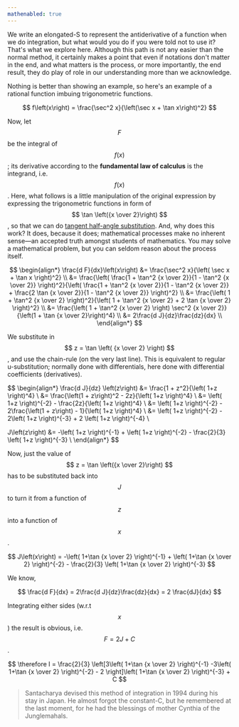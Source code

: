```yaml
---
mathenabled: true
---
```


We write an elongated-S to represent the antiderivative of a function when we do integration, but what would you do if you were told not to use it? That's what we explore here. Although this path is not any easier than the normal method, it certainly makes a point that even if notations don't matter in the end, and what matters is the process, or more importantly, the end result, they do play of role in our understanding more than we acknowledge.

Nothing is better than showing an example, so here's an example of a rational function imbuing trigonometric functions. 

$$
f\left(x\right) = \frac{\sec^2 x}{\left(\sec x + \tan x\right)^2}
$$

Now, let $$ F $$ be the integral of $$ f\left(x\right) $$; its derivative according to the **fundamental law of calculus** is the integrand, i.e. $$ f(x) $$. Here, what follows is a little manipulation of the original expression by expressing the trigonometric functions in form of  $$ \tan \left({x \over 2}\right) $$, so that we can do [tangent half-angle substitution][half-angle-subst]. And, why does this work? It does, because it does; mathematical processes make no inherent sense—an accepted truth amongst students of mathematics. You may solve a mathematical problem, but you can seldom reason about the process itself.

$$
\begin{align*}
\frac{d F}{dx}\left(x\right) &= \frac{\sec^2 x}{\left( \sec x + \tan x \right)^2} \\
&= \frac{\left( \frac{1 + \tan^2 {x \over 2}}{1 - \tan^2 {x \over 2}} \right)^2}{\left( \frac{1 + \tan^2 {x \over 2}}{1 - \tan^2 {x \over 2}} + \frac{2 \tan {x \over 2}}{1 - \tan^2 {x \over 2}} \right)^2} \\
&= \frac{\left( 1 + \tan^2 {x \over 2} \right)^2}{\left( 1 + \tan^2 {x \over 2} + 2 \tan {x \over 2} \right)^2} \\
&= \frac{\left( 1 + \tan^2 {x \over 2} \right) \sec^2 {x \over 2}}{\left(1 + \tan {x \over 2}\right)^4} \\
&= 2\frac{d J}{dz}\frac{dz}{dx} \\
\end{align*}
$$

We substitute in $$ z = \tan \left( {x \over 2} \right) $$, and use the chain-rule (on the very last line). This is equivalent to regular u-substitution; normally done with differentials, here done with differential coefficients (derivatives).

$$
\begin{align*}
\frac{d J}{dz} \left(z\right) &= \frac{1 + z^2}{\left( 1+z \right)^4} \\
&= \frac{\left(1 + z\right)^2 - 2z}{\left( 1+z \right)^4} \\
&= \left( 1+z \right)^{-2} - \frac{2z}{\left( 1+z \right)^4} \\
&= \left( 1+z \right)^{-2} - 2\frac{\left(1 + z\right) - 1}{\left( 1+z \right)^4}  \\
&= \left( 1+z \right)^{-2} - 2\left( 1+z \right)^{-3} + 2 \left( 1+z \right)^{-4} \\

J\left(z\right) &= -\left( 1+z \right)^{-1} + \left( 1+z \right)^{-2} - \frac{2}{3} \left( 1+z \right)^{-3} \\
\end{align*}
$$

Now, just the value of $$ z = \tan \left({x \over 2}\right) $$ has to be substituted back into $$ J $$ to turn it from a function of $$ z $$ into a function of $$ x $$. 

$$
J\left(x\right) = -\left( 1+\tan {x \over 2} \right)^{-1} + \left( 1+\tan {x \over 2} \right)^{-2} - \frac{2}{3} \left( 1+\tan {x \over 2} \right)^{-3}
$$

We know,

$$
\frac{d F}{dx} = 2\frac{d J}{dz}\frac{dz}{dx} = 2 \frac{dJ}{dx}
$$

Integrating either sides (w.r.t $$ x $$) the result is obvious, i.e. $$ F = 2J + C$$.

$$
\therefore I = \frac{2}{3} \left[3\left( 1+\tan {x \over 2} \right)^{-1} -3\left( 1+\tan {x \over 2} \right)^{-2} - 2 \right]\left( 1+\tan {x \over 2} \right)^{-3} + C
$$

> Santacharya devised this method of integration in 1994 during his stay in Japan. He almost forgot the constant-C, but he remembered at the last moment, for he had the blessings of mother Cynthia of the Junglemahals.

[half-angle-subst]: https://en.wikipedia.org/wiki/Tangent_half-angle_substitution
